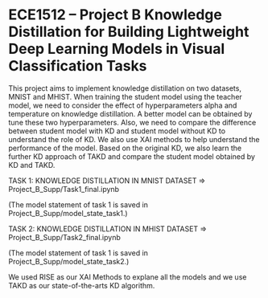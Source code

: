# ECE1512 – Project B Knowledge Distillation for Building Lightweight Deep Learning Models in Visual Classification Tasks

This project aims to implement knowledge distillation on two datasets, MNIST and MHIST. When training the student model using the teacher model, we need to consider the effect of hyperparameters alpha and temperature on knowledge distillation. A better model can be obtained by tune these two hyperparameters. Also, we need to compare the difference between student model with KD and student model without KD to understand the role of KD. We also use XAI methods to help understand the performance of the model. Based on the original KD, we also learn the further KD approach of TAKD and compare the student model obtained by KD and TAKD.

TASK 1: KNOWLEDGE DISTILLATION IN MNIST DATASET  => Project_B_Supp/Task1_final.ipynb

(The model statement of task 1 is saved in Project_B_Supp/model_state_task1.)

TASK 2: KNOWLEDGE DISTILLATION IN MHIST DATASET  => Project_B_Supp/Task2_final.ipynb

(The model statement of task 1 is saved in Project_B_Supp/model_state_task2.)

We used RISE as our XAI Methods to explane all the models and we use TAKD as our state-of-the-arts KD algorithm.
